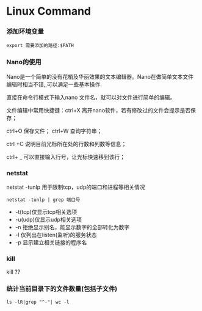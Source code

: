 # Linux Command

### 添加环境变量

`export 需要添加的路径:$PATH` 


### Nano的使用

Nano是一个简单的没有花梢及华丽效果的文本编辑器。Nano在做简单文本文件编辑时相当不错,,可以满足一些基本操作.

直接在命令行模式下输入nano 文件名，就可以对文件进行简单的编辑。

文件编辑中常用快捷键：ctrl+X 离开nano软件，若有修改过的文件会提示是否保存；

ctrl+O 保存文件；   ctrl+W 查询字符串；

ctrl +C 说明目前光标所在处的行数和列数等信息；

ctrl+ _ 可以直接输入行号，让光标快速移到该行；

### netstat

netstat -tunlp 用于限制tcp，udp的端口和进程等相关情况

`netstat -tunlp | grep 端口号`

+ -t(tcp)仅显示tcp相关选项
+ -u(udp)仅显示udp相关选项
+ -n 拒绝显示别名，能显示数字的全部转化为数字
+ -l 仅列出在listen(监听)的服务状态
+ -p 显示建立相关链接的程序名

### kill 

kill ??

### 统计当前目录下的文件数量(包括子文件)

`ls -lR|grep "^-"| wc -l`


